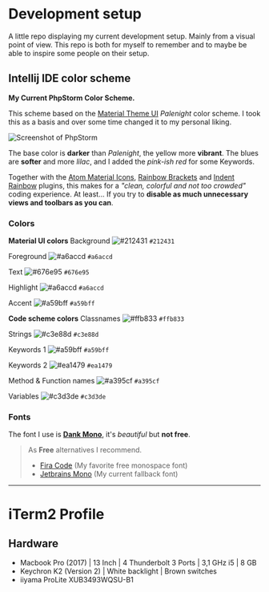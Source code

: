 # Development setup

A little repo displaying my current development setup. Mainly from a visual point of view.
This repo is both for myself to remember and to maybe be able to inspire some people on their setup.
  

## Intellij IDE color scheme

**My Current PhpStorm Color Scheme.**

This scheme based on the [Material Theme UI](https://www.material-theme.com/) _Palenight_ color scheme.
I took this as a basis and over some time changed it to my personal liking.

![Screenshot of PhpStorm](https://github.com/jascha030/Intellij-IDE-Color-Scheme/blob/master/Screenshot_IDE_phpstorm.png)

The base color is **darker** than _Palenight_, the yellow more **vibrant**.
The blues are **softer** and more _lilac_, and I added the _pink-ish red_ for some Keywords.

Together with the [Atom Material Icons](https://plugins.jetbrains.com/plugin/10044-atom-material-icons/versions/), [Rainbow Brackets](https://plugins.jetbrains.com/plugin/10080-rainbow-brackets) and [Indent Rainbow](https://plugins.jetbrains.com/plugin/13308-indent-rainbow) plugins, this makes for a _"clean, colorful and not too crowded"_ coding experience. At least... If you try to **disable as much unnecessary views and toolbars as you can**.

### Colors

**Material UI colors**
Background 
![#212431](https://via.placeholder.com/15/212431/000000?text=+) `#212431`

Foreground
![#a6accd](https://via.placeholder.com/15/a6accd/000000?text=+) `#a6accd`

Text
![#676e95](https://via.placeholder.com/15/676e95/000000?text=+) `#676e95`

Highlight
![#a6accd](https://via.placeholder.com/15/a6accd/000000?text=+) `#a6accd`

Accent
![#a59bff](https://via.placeholder.com/15/a59bff/000000?text=+) `#a59bff`

**Code scheme colors**
Classnames
![#ffb833](https://via.placeholder.com/15/ffb833/000000?text=+) `#ffb833`

Strings
![#c3e88d](https://via.placeholder.com/15/c3e88d/000000?text=+) `#c3e88d`

Keywords 1
![#a59bff](https://via.placeholder.com/15/a59bff/000000?text=+) `#a59bff`

Keywords 2
![#ea1479](https://via.placeholder.com/15/ea1479/000000?text=+) `#ea1479`

Method & Function names
![#a395cf](https://via.placeholder.com/15/a395cf/000000?text=+) `#a395cf`

Variables
![#c3d3de](https://via.placeholder.com/15/c3d3de/000000?text=+) `#c3d3de`


### Fonts

The font I use is [**Dank Mono**](https://gumroad.com/l/dank-mono), it's _beautiful_ but **not free**.

>As **Free** alternatives I recommend.
>- [Fira Code](https://github.com/tonsky/FiraCode) (My favorite free monospace font)
>- [Jetbrains Mono](https://www.jetbrains.com/lp/mono) (My current fallback font)

<hr>

# iTerm2 Profile



## Hardware

- Macbook Pro (2017) | 13 Inch | 4 Thunderbolt 3 Ports | 3,1 GHz i5 | 8 GB
- Keychron K2  (Version 2) | White backlight | Brown switches
- iiyama ProLite XUB3493WQSU-B1

